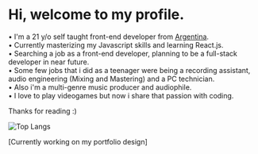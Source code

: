# Hi, welcome to my profile.
• I'm a 21 y/o self taught front-end developer from <a href="[url](https://youtu.be/zhEWqfP6V_w?t=104)">Argentina</a>.<br>
• Currently masterizing my Javascript skills and learning React.js.<br>
• Searching a job as a front-end developer, planning to be a full-stack developer in near future.<br>
• Some few jobs that i did as a teenager were being a recording assistant, audio engineering (Mixing and Mastering) and a PC technician.<br>
• Also i'm a multi-genre music producer and audiophile.<br>
• I love to play videogames but now i share that passion with coding.<br>

Thanks for reading :)<br>

![Top Langs](https://github-readme-stats.vercel.app/api/top-langs/?username=facundonahuelcruz&theme=tokyonight)


[Currently working on my portfolio design]
